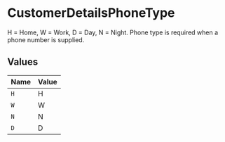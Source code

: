 # CustomerDetailsPhoneType

H = Home, W = Work, D = Day, N = Night. Phone type is required when a phone number is supplied.


## Values

| Name  | Value |
| ----- | ----- |
| `H`   | H     |
| `W`   | W     |
| `N`   | N     |
| `D`   | D     |